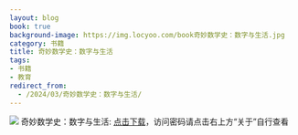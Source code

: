 ```yaml
---
layout: blog
book: true
background-image: https://img.locyoo.com/book奇妙数学史：数字与生活.jpg
category: 书籍
title: 奇妙数学史：数字与生活
tags:
- 书籍
- 教育
redirect_from:
  - /2024/03/奇妙数学史：数字与生活/
---
```

![](https://img.locyoo.com/book奇妙数学史：数字与生活.jpg)
奇妙数学史：数字与生活: <a name = "ref1" href="https://url18.ctfile.com/f/50983618-1418307968-9505ef?p=3619">点击下载</a>，访问密码请点击右上方“关于”自行查看